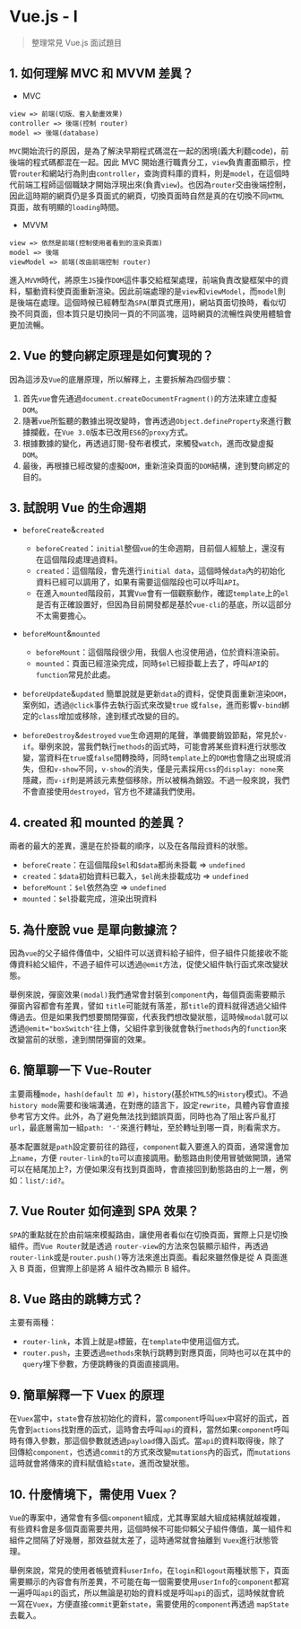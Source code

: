 # Vue.js - I

> 整理常見 Vue.js 面試題目

## 1. 如何理解 MVC 和 MVVM 差異？
- MVC

```
view => 前端(切版、套入動畫效果)
controller => 後端(控制 router)
model => 後端(database)
```
`MVC`開始流行的原因，是為了解決早期程式碼混在一起的困境(義大利麵code)，前後端的程式碼都混在一起。因此 MVC 開始進行職責分工，`view`負責畫面顯示，控管`router`和網站行為則由`controller`，查詢資料庫的資料，則是`model`，在這個時代前端工程師這個職缺才開始浮現出來(負責`view`)。也因為`router`交由後端控制，因此這時期的網頁仍是多頁面式的網頁，切換頁面時自然是真的在切換不同`HTML`頁面，故有明顯的`loading`時間。

- MVVM

```
view => 依然是前端(控制使用者看到的渲染頁面)
model => 後端
viewModel => 前端(改由前端控制 router)
```
進入`MVVM`時代，將原生`JS`操作`DOM`這件事交給框架處理，前端負責改變框架中的資料，驅動資料使頁面重新渲染。因此前端處理的是`view`和`viewModel`，而`model`則是後端在處理。這個時候已經轉型為`SPA`(單頁式應用)，網站頁面切換時，看似切換不同頁面，但本質只是切換同一頁的不同區塊，這時網頁的流暢性與使用體驗會更加流暢。

## 2. Vue 的雙向綁定原理是如何實現的？
因為這涉及`Vue`的底層原理，所以解釋上，主要拆解為四個步驟：
1. 首先`vue`會先通過`document.createDocumentFragment()`的方法來建立虛擬`DOM`。
2. 隨著`vue`所監聽的數據出現改變時，會再透過`Object.defineProperty`來進行數據攔截，在`Vue 3.0`版本已改用`ES6`的`proxy`方式。
3. 根據數據的變化，再透過訂閱-發布者模式，來觸發`watch`，進而改變虛擬`DOM`。
4. 最後，再根據已經改變的虛擬`DOM`，重新渲染頁面的`DOM`結構，達到雙向綁定的目的。

## 3. 試說明 Vue 的生命週期
- `beforeCreate`&`created`
  - `beforeCreated`：`initial`整個`vue`的生命週期，目前個人經驗上，還沒有在這個階段處理過資料。
  - `created`：這個階段，會先進行`initial data`，這個時候`data`內的初始化資料已經可以調用了，如果有需要這個階段也可以呼叫`API`。
  - 在進入`mounted`階段前，其實`Vue`會有一個觀察動作，確認`template`上的`el`是否有正確設置好，但因為目前開發都是基於`vue-cli`的基底，所以這部分不太需要擔心。

- `beforeMount`&`mounted`
  - `beforeMount`：這個階段很少用，我個人也沒使用過，位於資料渲染前。
  - `mounted`：頁面已經渲染完成，同時`$el`已經掛載上去了，呼叫`API`的`function`常見於此處。

- `beforeUpdate`&`updated`
  簡單說就是更新`data`的資料，促使頁面重新渲染`DOM`，案例如，透過`@click`事件去執行函式來改變`true` 或`false`，進而影響`v-bind`綁定的`class`增加或移除，達到樣式改變的目的。

- `beforeDestroy`&`destroyed`
  `vue`生命週期的尾聲，準備要銷毀節點，常見於`v-if`。舉例來說，當我們執行`methods`的函式時，可能會將某些資料進行狀態改變，當資料在`true`或`false`間轉換時，同時`template`上的`DOM`也會隨之出現或消失，但和`v-show`不同，`v-show`的消失，僅是元素採用`css`的`display: none`來隱藏，而`v-if`則是將該元素整個移除，所以被稱為銷毀。不過一般來說，我們不會直接使用`destroyed`，官方也不建議我們使用。

<!-- - 前職中，call api 時，基本是 -->

## 4. created 和 mounted 的差異？
兩者的最大的差異，還是在於掛載的順序，以及在各階段資料的狀態。
- `beforeCreate`：在這個階段`$el`和`$data`都尚未掛載 => `undefined`
- `created`：`$data`初始資料已載入，`$el`尚未掛載成功 => `undefined`
- `beforeMount`：`$el`依然為空 => `undefined`
- `mounted`：`$el`掛載完成，渲染出現資料

## 5. 為什麼說 vue 是單向數據流？
因為`vue`的父子組件傳值中，父組件可以送資料給子組件，但子組件只能接收不能傳資料給父組件，不過子組件可以透過`@emit`方法，促使父組件執行函式來改變狀態。

舉例來說，彈窗效果`(modal)`我們通常會封裝到`component`內，每個頁面需要顯示彈窗內容都會有差異，譬如 `title`可能就有落差，那`title`的資料就得透過父組件傳過去。但是如果我們想要關閉彈窗，代表我們想改變狀態，這時候`modal`就可以透過`@emit="boxSwitch"`往上傳，父組件拿到後就會執行`methods`內的`function`來改變當前的狀態，達到關閉彈窗的效果。

## 6. 簡單聊一下 Vue-Router
主要兩種`mode`，`hash(default 加 #)`，`history`(基於`HTML5`的`History`模式)。不過`history mode`需要和後端溝通，在對應的語言下，設定`rewrite`，具體內容會直接參考官方文件。此外，為了避免無法找到錯誤頁面，同時也為了阻止客戶亂打`url`，最底層需加一組`path: '-'`來進行轉址，至於轉址到哪一頁，則看需求方。

基本配置就是`path`設定要前往的路徑，`component`載入要進入的頁面，通常還會加上`name`，方便 `router-link`的`to`可以直接調用。動態路由則使用冒號做開頭，通常可以在結尾加上?，方便如果沒有找到頁面時，會直接回到動態路由的上一層，例如：`list/:id?`。

## 7. Vue Router 如何達到 SPA 效果？
`SPA`的重點就在於由前端來模擬路由，讓使用者看似在切換頁面，實際上只是切換組件。而`Vue Router`就是透過 `router-view`的方法來包裝顯示組件，再透過`router-link`或是`router.push()`等方法來進出頁面。看起來雖然像是從 A 頁面進入 B 頁面，但實際上卻是將 A 組件改為顯示 B 組件。

## 8. Vue 路由的跳轉方式？
主要有兩種：
- `router-link`，本質上就是`a`標籤，在`template`中使用這個方式。
- `router.push`，主要透過`methods`來執行跳轉到對應頁面，同時也可以在其中的`query`埋下參數，方便跳轉後的頁面直接調用。

## 9. 簡單解釋一下 Vuex 的原理
在`Vuex`當中，`state`會存放初始化的資料，當`component`呼叫`uex`中寫好的函式，首先會到`actions`找對應的函式，這時會去呼叫`api`的資料，當然如果`component`呼叫時有傳入參數，那這個參數就透過`payload`傳入函式。當`api`的資料取得後，除了回傳給`component`，也透過`commit`的方式來改變`mutations`內的函式，而`mutations`這時就會將傳來的資料賦值給`state`，進而改變狀態。

## 10. 什麼情境下，需使用 Vuex？
`Vue`的專案中，通常會有多個`component`組成，尤其專案越大組成結構就越複雜，有些資料會是多個頁面需要共用，這個時候不可能仰賴父子組件傳值，萬一組件和組件之間隔了好幾層，那效益就太差了，這時通常就會抽離到 `Vuex`進行狀態管理。

舉例來說，常見的使用者帳號資料`userInfo`，在`login`和`logout`兩種狀態下，頁面需要顯示的內容會有所差異，不可能在每一個需要使用`userInfo`的`component`都寫一遍呼叫`api`的函式，所以無論是初始的資料或是呼叫`api`的函式，這時候就會統一寫在`Vuex`，方便直接`commit`更新`state`，需要使用的`component`再透過 `mapState`去載入。

